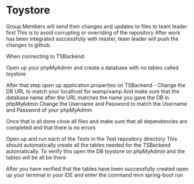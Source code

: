 # Toystore

Group Members will send their changes and updates to files to team leader first
This is to avoid corrupting or overriding of the repository
After work has been integrated successfully with master, team leader will push the changes to github.

When connecting to TSBackend:

Open up your phpMyAdmin and create a database with no tables called toystore

After that step open up application.properties on TSBackend - 
	Change the DB URL to match your localhost for wamp/xamp
	And make sure that the database name after the URL matches the name you gave the DB in phpMyAdmin
	Change the Username and Password to match the Username and Password of your phpMyAdmin

Once that is all done close all files and make sure that all dependencies are completed and that there is no errors

Open up and run each of the Tests in the Test repository directory
	This should automatically create all the tables needed for the TSBackend automatically.
	To verify this open the DB toystore on phpMyAdmin and the tables will be all be there
	
After you have verified that the tables have been successfully created open up your terminal in your IDE and enter the command mvn spring-boot run
